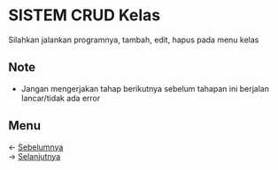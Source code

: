 # SISTEM CRUD Kelas
Silahkan jalankan programnya, tambah, edit, hapus pada menu kelas

## Note
- Jangan mengerjakan tahap berikutnya sebelum tahapan ini berjalan lancar/tidak ada error

## Menu
<- [Sebelumnya](https://github.com/irawankilmer/spplast/tree/2-sistem-login)<br>
-> [Selanjutnya](https://github.com/irawankilmer/spplast/tree/4-crud-spp)
